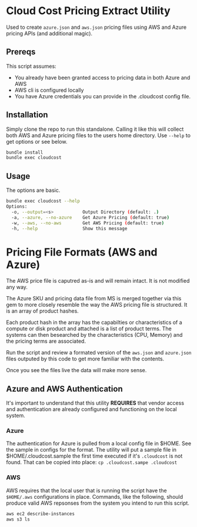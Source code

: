 # Cloud Cost Pricing Extract Utility

Used to create `azure.json` and `aws.json` pricing files using AWS and Azure 
pricing APIs (and additional magic).

## Prereqs

This script assumes:

* You already have been granted access to pricing data in both Azure and AWS
* AWS cli is configured locally
* You have Azure credentials you can provide in the .cloudcost config file.

## Installation

Simply clone the repo to run this standalone. Calling it like this will collect
both AWS and Azure pricing files to the users home directory. Use `--help` to get 
options or see below.

```bash
bundle install
bundle exec cloudcost
```

## Usage

The options are basic.

```bash
bundle exec cloudcost --help 
Options:
  -o, --output=<s>           Output Directory (default: .)
  -a, --azure, --no-azure    Get Azure Pricing (default: true)
  -w, --aws, --no-aws        Get AWS Pricing (default: true)
  -h, --help                 Show this message
```

# Pricing File Formats (AWS and Azure)

The AWS price file is caputred as-is and will remain intact.  It is not modified any way.

The Azure SKU and pricing data file from MS is merged together via this gem 
to more closely resemble the way the AWS pricing file is structured. It is an
array of product hashes. 

Each product hash in the array has the capabilties or characteristics of a compute or disk
product and attached is a list of product terms.  The systems can then besearched by the 
characteristics (CPU, Memory) and the pricing terms are associated.

Run the script and review a formated version of the `aws.json` and `azure.json` files 
outputed by this code to get more familiar with the contents.

Once you see the files live the data will make more sense.

## Azure and AWS Authentication

It's important to understand that this utility **REQUIRES** that vendor access and authentication 
are already configured and functioning on the local system.

### Azure

The authentication for Azure is pulled from a local config file in $HOME.
See the sample in configs for the format. The utility will put a sample file
in $HOME/.cloudcost.sample the first time executed if it's `.cloudcost` is not found.
That can be copied into place: `cp .cloudcost.sampe .cloudcost`

### AWS 

AWS requires that the local user that is running the script have the `$HOME/.aws` configurations
in place. Commands, like the following, should produce valid AWS repsonses from the system you intend
to run this script.

```bash
aws ec2 describe-instances
aws s3 ls
```

